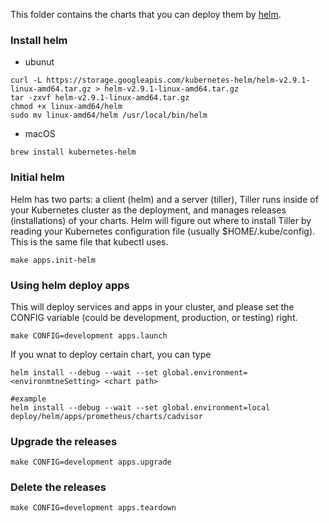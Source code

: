 This folder contains the charts that you can deploy them by [helm](https://helm.sh).


### Install helm

- ubunut
```
curl -L https://storage.googleapis.com/kubernetes-helm/helm-v2.9.1-linux-amd64.tar.gz > helm-v2.9.1-linux-amd64.tar.gz
tar -zxvf helm-v2.9.1-linux-amd64.tar.gz
chmod +x linux-amd64/helm
sudo mv linux-amd64/helm /usr/local/bin/helm
```
- macOS
```
brew install kubernetes-helm
```

### Initial helm
Helm has two parts: a client (helm) and a server (tiller), Tiller runs inside of your Kubernetes cluster as the deployment, and manages releases (installations) of your charts. Helm will figure out where to install Tiller by reading your Kubernetes configuration file (usually $HOME/.kube/config). This is the same file that kubectl uses.
```
make apps.init-helm
```

### Using helm deploy apps
This will deploy services and apps in your cluster, and please set the CONFIG variable (could be development, production, or testing) right.
```
make CONFIG=development apps.launch
```

If you wnat to deploy certain chart, you can type
```
helm install --debug --wait --set global.environment=<environmtneSetting> <chart path>

#example
helm install --debug --wait --set global.environment=local deploy/helm/apps/prometheus/charts/cadvisor
```

### Upgrade the releases
```
make CONFIG=development apps.upgrade
```

### Delete the releases
```
make CONFIG=development apps.teardown
``` 
